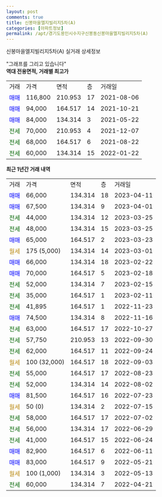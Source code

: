 ```yaml
---
layout: post
comments: true
title: 신봉마을엘지빌리지5차(A)
categories: [아파트정보]
permalink: /apt/경기도용인시수지구신봉동신봉마을엘지빌리지5차(A)
---
```


신봉마을엘지빌리지5차(A) 실거래 상세정보

<script type="text/javascript">
  google.charts.load('current', {'packages':['line', 'corechart']});
  google.charts.setOnLoadCallback(drawChart);

  function drawChart() {
    var data = new google.visualization.DataTable();
    data.addColumn('date', '거래일');
    data.addColumn('number', "매매");
    data.addColumn('number', "전세");
    data.addColumn('number', "전매");

    data.addRows([[new Date(Date.parse("2023-04-11")), 66000, null, null], [new Date(Date.parse("2023-04-01")), 67500, null, null], [new Date(Date.parse("2023-03-25")), null, 44000, null], [new Date(Date.parse("2023-03-25")), null, 48000, null], [new Date(Date.parse("2023-03-23")), 65000, null, null], [new Date(Date.parse("2023-03-01")), null, null, null], [new Date(Date.parse("2023-02-22")), 66000, null, null], [new Date(Date.parse("2023-02-18")), 70000, null, null], [new Date(Date.parse("2023-02-15")), null, 52000, null], [new Date(Date.parse("2023-02-11")), null, 35000, null], [new Date(Date.parse("2022-11-23")), null, 41895, null], [new Date(Date.parse("2022-11-16")), 74500, null, null], [new Date(Date.parse("2022-10-27")), null, 63000, null], [new Date(Date.parse("2022-09-30")), null, 57750, null], [new Date(Date.parse("2022-09-24")), null, 62000, null], [new Date(Date.parse("2022-09-03")), null, null, null], [new Date(Date.parse("2022-08-23")), null, 55000, null], [new Date(Date.parse("2022-08-02")), null, 52000, null], [new Date(Date.parse("2022-07-23")), 81500, null, null], [new Date(Date.parse("2022-07-15")), null, null, null], [new Date(Date.parse("2022-07-02")), null, 58000, null], [new Date(Date.parse("2022-06-29")), null, 56000, null], [new Date(Date.parse("2022-06-24")), null, 41000, null], [new Date(Date.parse("2022-06-11")), 82900, null, null], [new Date(Date.parse("2022-05-21")), 83000, null, null], [new Date(Date.parse("2022-05-13")), null, null, null], [new Date(Date.parse("2022-04-21")), null, 60000, null]]);

    var options = {
      hAxis: {
        format: 'yyyy/MM/dd'
      },    
      lineWidth: 0,
      pointsVisible: true,    
      title: '최근 1년간 유형별 실거래가 분포',
      legend: { position: 'bottom' }
    };

    var formatter = new google.visualization.NumberFormat({pattern:'###,###'} );
    formatter.format(data, 1);
    formatter.format(data, 2);
    
    setTimeout(function() {
        var chart = new google.visualization.LineChart(document.getElementById('columnchart_material'));
        chart.draw(data, (options));
        document.getElementById('loading').style.display = 'none';
    }, 200);
  }
</script>


<div id="loading" style="z-index:20; display: block; margin-left: 0px">"그래프를 그리고 있습니다"</div>
<div id="columnchart_material" style="width: 95%; margin-left: 0px; display: block"></div>
<!-- contents start -->
<b>역대 전용면적, 거래별 최고가</b>
<table class="sortable">
    <tr>
      <td>거래</td>
      <td>가격</td>
      <td>면적</td>
      <td>층</td>
      <td>거래일</td>
    </tr>
        <tr>
          <td><a style="color: blue">매매</a></td>
          <td>116,800</td>
          <td>210.953</td>
          <td>17</td>
          <td>2021-08-06</td>
        </tr>            <tr>
          <td><a style="color: blue">매매</a></td>
          <td>94,000</td>
          <td>164.517</td>
          <td>14</td>
          <td>2021-10-21</td>
        </tr>            <tr>
          <td><a style="color: blue">매매</a></td>
          <td>84,000</td>
          <td>134.314</td>
          <td>3</td>
          <td>2021-05-22</td>
        </tr>        
        <tr>
              <td><a style="color: darkgreen">전세</a></td>
              <td>70,000</td>
              <td>210.953</td>
              <td>4</td>
              <td>2021-12-07</td>
            </tr>            <tr>
              <td><a style="color: darkgreen">전세</a></td>
              <td>68,000</td>
              <td>164.517</td>
              <td>6</td>
              <td>2021-08-22</td>
            </tr>            <tr>
              <td><a style="color: darkgreen">전세</a></td>
              <td>60,000</td>
              <td>134.314</td>
              <td>15</td>
              <td>2022-01-22</td>
            </tr>        
    
</table>

<b>최근 1년간 거래 내역</b>

<table class="sortable">
    <tr>
      <td>거래</td>
      <td>가격</td>
      <td>면적</td>
      <td>층</td>
      <td>거래일</td>
    </tr>
    <tr>
      <td><a style="color: blue">매매</a></td>
      <td>66,000</td>
      <td>134.314</td>
      <td>18</td>
      <td>2023-04-11</td>
    </tr>          <tr>
      <td><a style="color: blue">매매</a></td>
      <td>67,500</td>
      <td>134.314</td>
      <td>9</td>
      <td>2023-04-01</td>
    </tr>          <tr>
      <td><a style="color: darkgreen">전세</a></td>
      <td>44,000</td>
      <td>134.314</td>
      <td>12</td>
      <td>2023-03-25</td>
    </tr>          <tr>
      <td><a style="color: darkgreen">전세</a></td>
      <td>48,000</td>
      <td>134.314</td>
      <td>15</td>
      <td>2023-03-25</td>
    </tr>          <tr>
      <td><a style="color: blue">매매</a></td>
      <td>65,000</td>
      <td>164.517</td>
      <td>2</td>
      <td>2023-03-23</td>
    </tr>          <tr>
      <td><a style="color: darkgoldenrod">월세</a></td>
      <td>175 (5,000)</td>
      <td>134.314</td>
      <td>14</td>
      <td>2023-03-01</td>
    </tr>          <tr>
      <td><a style="color: blue">매매</a></td>
      <td>66,000</td>
      <td>134.314</td>
      <td>18</td>
      <td>2023-02-22</td>
    </tr>          <tr>
      <td><a style="color: blue">매매</a></td>
      <td>70,000</td>
      <td>164.517</td>
      <td>5</td>
      <td>2023-02-18</td>
    </tr>          <tr>
      <td><a style="color: darkgreen">전세</a></td>
      <td>52,000</td>
      <td>134.314</td>
      <td>7</td>
      <td>2023-02-15</td>
    </tr>          <tr>
      <td><a style="color: darkgreen">전세</a></td>
      <td>35,000</td>
      <td>164.517</td>
      <td>1</td>
      <td>2023-02-11</td>
    </tr>          <tr>
      <td><a style="color: darkgreen">전세</a></td>
      <td>41,895</td>
      <td>164.517</td>
      <td>1</td>
      <td>2022-11-23</td>
    </tr>          <tr>
      <td><a style="color: blue">매매</a></td>
      <td>74,500</td>
      <td>134.314</td>
      <td>8</td>
      <td>2022-11-16</td>
    </tr>          <tr>
      <td><a style="color: darkgreen">전세</a></td>
      <td>63,000</td>
      <td>164.517</td>
      <td>17</td>
      <td>2022-10-27</td>
    </tr>          <tr>
      <td><a style="color: darkgreen">전세</a></td>
      <td>57,750</td>
      <td>210.953</td>
      <td>13</td>
      <td>2022-09-30</td>
    </tr>          <tr>
      <td><a style="color: darkgreen">전세</a></td>
      <td>62,000</td>
      <td>164.517</td>
      <td>11</td>
      <td>2022-09-24</td>
    </tr>          <tr>
      <td><a style="color: darkgoldenrod">월세</a></td>
      <td>100 (32,000)</td>
      <td>164.517</td>
      <td>18</td>
      <td>2022-09-03</td>
    </tr>          <tr>
      <td><a style="color: darkgreen">전세</a></td>
      <td>55,000</td>
      <td>164.517</td>
      <td>17</td>
      <td>2022-08-23</td>
    </tr>          <tr>
      <td><a style="color: darkgreen">전세</a></td>
      <td>52,000</td>
      <td>134.314</td>
      <td>14</td>
      <td>2022-08-02</td>
    </tr>          <tr>
      <td><a style="color: blue">매매</a></td>
      <td>81,500</td>
      <td>164.517</td>
      <td>16</td>
      <td>2022-07-23</td>
    </tr>          <tr>
      <td><a style="color: darkgoldenrod">월세</a></td>
      <td>50 (0)</td>
      <td>134.314</td>
      <td>2</td>
      <td>2022-07-15</td>
    </tr>          <tr>
      <td><a style="color: darkgreen">전세</a></td>
      <td>58,000</td>
      <td>164.517</td>
      <td>17</td>
      <td>2022-07-02</td>
    </tr>          <tr>
      <td><a style="color: darkgreen">전세</a></td>
      <td>56,000</td>
      <td>134.314</td>
      <td>17</td>
      <td>2022-06-29</td>
    </tr>          <tr>
      <td><a style="color: darkgreen">전세</a></td>
      <td>41,000</td>
      <td>164.517</td>
      <td>15</td>
      <td>2022-06-24</td>
    </tr>          <tr>
      <td><a style="color: blue">매매</a></td>
      <td>82,900</td>
      <td>164.517</td>
      <td>6</td>
      <td>2022-06-11</td>
    </tr>          <tr>
      <td><a style="color: blue">매매</a></td>
      <td>83,000</td>
      <td>164.517</td>
      <td>9</td>
      <td>2022-05-21</td>
    </tr>          <tr>
      <td><a style="color: darkgoldenrod">월세</a></td>
      <td>100 (1,000)</td>
      <td>134.314</td>
      <td>3</td>
      <td>2022-05-13</td>
    </tr>          <tr>
      <td><a style="color: darkgreen">전세</a></td>
      <td>60,000</td>
      <td>134.314</td>
      <td>7</td>
      <td>2022-04-21</td>
    </tr>      </table>
<!-- contents end -->    

